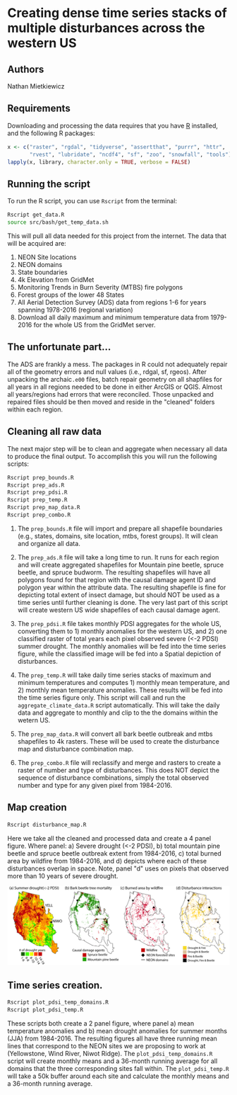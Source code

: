 # Creating dense time series stacks of multiple disturbances across the western US

## Authors

Nathan Mietkiewicz

## Requirements

Downloading and processing the data requires that you have [R](https://www.r-project.org/) installed, and the following R packages:

```r
x <- c("raster", "rgdal", "tidyverse", "assertthat", "purrr", "httr",
       "rvest", "lubridate", "ncdf4", "sf", "zoo", "snowfall", "tools")
lapply(x, library, character.only = TRUE, verbose = FALSE)
```

## Running the script

To run the R script, you can use `Rscript` from the terminal:

``` bash
Rscript get_data.R
source src/bash/get_temp_data.sh
```

This will pull all data needed for this project from the internet.  The data that will be acquired are:

1.  NEON Site locations
2.  NEON domains
3.  State boundaries
4.  4k Elevation from GridMet
5.  Monitoring Trends in Burn Severity (MTBS) fire polygons
6.  Forest groups of the lower 48 States
7.  All Aerial Detection Survey (ADS) data from regions 1-6 for years spanning 1978-2016 (regional variation)
8.  Download all daily maximum and minimum temperature data from 1979-2016 for the whole  US from the GridMet server.

## The unfortunate part...

The ADS are frankly a mess. The packages in R could not adequately repair all of the geometry errors and null values (i.e., rdgal, sf, rgeos).  After unpacking the archaic`.e00` files, batch repair geometry on all shapfiles for all years in all regions needed to be done in either ArcGIS or QGIS. Almost all years/regions had errors that were reconciled. Those unpacked and repaired files should be then moved and reside in the "cleaned" folders within each region.

## Cleaning all raw data

The next major step will be to clean and aggregate when necessary all data to produce the final output.  To accomplish this you will run the following scripts:

``` bash
Rscript prep_bounds.R
Rscript prep_ads.R
Rscript prep_pdsi.R
Rscript prep_temp.R
Rscript prep_map_data.R
Rscript prep_combo.R
```

1.  The `prep_bounds.R` file will import and prepare all shapefile boundaries (e.g., states, domains, site location, mtbs, forest groups).  It will clean and organize all data.

2.  The `prep_ads.R` file will take a long time to run.  It runs for each region and will create aggregated shapefiles for Mountain pine beetle, spruce beetle, and spruce budworm.  The resulting shapefiles will have all polygons found for that region with the causal damage agent ID and polygon year within the attribute data.  The resulting shapefile is fine for depicting total extent of insect damage, but should NOT be used as a time series until further cleaning is done.  The very last part of this script will create western US wide shapefiles of each causal damage agent.  

3.  The `prep_pdsi.R` file takes monthly PDSI aggregates for the whole US, converting them to 1) monthly anomalies for the western US, and 2) one classified raster of total years each pixel observed severe (<-2 PDSI) summer drought.  The monthly anomalies will be fed into the time series figure, while the classified image will be fed into a Spatial depiction of disturbances.

4.  The `prep_temp.R` will take daily time series stacks of maximum and minimum temperatures and computes 1) monthly mean temperature, and 2) monthly mean temperature anomalies.  These results will be fed into the time series figure only.  This script will call and run the `aggregate_climate_data.R` script automatically.  This will take the daily data and aggregate to monthly and clip to the the domains within the wetern US.

5.  The `prep_map_data.R` will convert all bark beetle outbreak and mtbs shapefiles to 4k rasters.  These will be used to create the disturbance map and disturbance combination map.

6.  The `prep_combo.R` file will reclassify and merge and rasters to create a raster of number and type of disturbances.  This does NOT depict the sequence of disturbance combinations, simply the total observed number and type for any given pixel from 1984-2016.

## Map creation

``` bash
Rscript disturbance_map.R
```

Here we take all the cleaned and processed data and create a 4 panel figure.  Where panel: a) Severe drought (<-2 PDSI), b) total mountain pine beetle and spruce beetle outbreak extent from 1984-2016, c) total burned area by wildfire from 1984-2016, and d) depicts where each of these disturbances overlap in space.  Note, panel "d" uses on pixels that observed more than 10 years of severe drought.

![disturbaces](results/disturbaces.tif)

## Time series creation.

``` bash
Rscript plot_pdsi_temp_domains.R
Rscript plot_pdsi_temp.R
```
These scripts both create a 2 panel figure, where panel a) mean temperature anomalies and b) mean drought anomalies for summer months (JJA) from 1984-2016.  The resulting figures all have three running mean lines that correspond to the NEON sites we are proposing to work at (Yellowstone, Wind River, Niwot Ridge).  The `plot_pdsi_temp_domains.R` script will create monthly means and a 36-month running average for all domains that the three corresponding sites fall within.  The `plot_pdsi_temp.R` will take a 50k buffer around each site and calculate the monthly means and a 36-month running average.  
